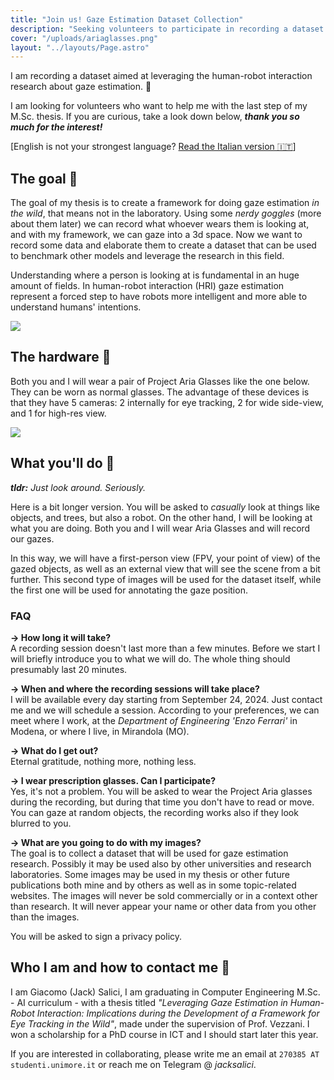 ```yaml
---
title: "Join us! Gaze Estimation Dataset Collection"
description: "Seeking volunteers to participate in recording a dataset for gaze estimation benchmarking."
cover: "/uploads/ariaglasses.png"
layout: "../layouts/Page.astro"
---
```


<div class="bg-primary rounded-xl text-primary-content font-display text-xl p-5 mb-4">
I am recording a dataset aimed at leveraging the human-robot interaction research about gaze estimation. 👀
</div>

I am looking for volunteers who want to help me with the last step of my M.Sc. thesis. If you are curious, take a look down below, ***thank you so much for the interest!***  

<span class="text-xs text-secondary-content"> [English is not your strongest language? [Read the Italian version 🇮🇹](https://jacksalici-com.translate.goog/gaze-dataset/?_x_tr_sl=en&_x_tr_tl=it&_x_tr_hl=en&_x_tr_pto=wapp)] </span>

## The goal 🚀

The goal of my thesis is to create a framework for doing gaze estimation *in the wild*, that means not in the laboratory. Using some _nerdy goggles_ (more about them later) we can record what whoever wears them is looking at, and with my framework, we can gaze into a 3d space. Now we want to record some data and elaborate them to create a dataset that can be used to benchmark other models and leverage the research in this field.  

Understanding where a person is looking at is fundamental in an huge amount of fields. In human-robot interaction (HRI) gaze estimation represent a forced step to have robots more intelligent and more able to understand humans' intentions.

![](/uploads/rerun.png)


## The hardware 🥽  

Both you and I will wear a pair of Project Aria Glasses like the one below. They can be worn as normal glasses.
The advantage of these devices is that they have 5 cameras: 2 internally for eye tracking, 2 for wide side-view, and 1 for high-res view.  

![](/uploads/ariaglasses.png)


## What you'll do 🤖

***tldr:** Just look around. Seriously.*  

Here is a bit longer version. You will be asked to *casually* look at things like objects, and trees, but also a robot. On the other hand, I will be looking at what you are doing. Both you and I will wear Aria Glasses and will record our gazes.  

In this way, we will have a first-person view (FPV, your point of view) of the gazed objects, as well as an external view that will see the scene from a bit further. This second type of images will be used for the dataset itself, while the first one will be used for annotating the gaze position.  

### FAQ  

**→ How long it will take?**  
A recording session doesn't last more than a few minutes. Before we start I will briefly introduce you to what we will do. The whole thing should presumably last 20 minutes.

**→ When and where the recording sessions will take place?**  
I will be available every day starting from September 24, 2024. Just contact me and we will schedule a session.
According to your preferences, we can meet where I work, at the *Department of Engineering 'Enzo Ferrari'* in Modena, or where I live, in Mirandola (MO).

**→ What do I get out?**  
Eternal gratitude, nothing more, nothing less.

**→ I wear prescription glasses. Can I participate?**  
Yes, it's not a problem. You will be asked to wear the Project Aria glasses during the recording, but during that time you don't have to read or move. You can gaze at random objects, the recording works also if they look blurred to you.

**→ What are you going to do with my images?**  
The goal is to collect a dataset that will be used for gaze estimation research. Possibly it may be used also by other universities and research laboratories. Some images may be used in my thesis or other future publications both mine and by others as well as in some topic-related websites. The images will never be sold commercially or in a context other than research. It will never appear your name or other data from you other than the images.  

You will be asked to sign a privacy policy.

## Who I am and how to contact me 📮

I am Giacomo (Jack) Salici, I am graduating in Computer Engineering M.Sc. - AI curriculum - with a thesis titled *"Leveraging Gaze Estimation in Human-Robot Interaction: Implications during the Development of a Framework for Eye Tracking in the Wild"*, made under the supervision of Prof. Vezzani. I won a scholarship for a PhD course in ICT and I should start later this year.  

If you are interested in collaborating, please write me an email at `270385 AT studenti.unimore.it` or reach me on Telegram @ _jacksalici_.

